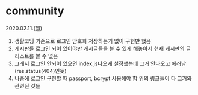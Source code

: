 # community
2020.02.11.(월)
1. 생활코딩 기준으로 로그인 암호화 저장하는거 없이 구현만 했음
2. 게시판들 로그인 되어 있어야만 게시글들을 볼 수 있게 해놓아서 현재 게시판의 글 리스트를 볼 수 없음
3. 그래서 로그인 안되어 있으면 index.js나오게 설정했는데 그거 안나오고 에러남(res.status(404)인듯)
4. 나중에 로그인 구현할 때 passport, bcrypt 사용해야 함 위의 링크들이 다 그거와 관련된 것들
